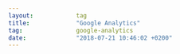 ```yaml
---
layout:            tag
title:             "Google Analytics"
tag:               google-analytics
date:              "2018-07-21 10:46:02 +0200"
---
```

